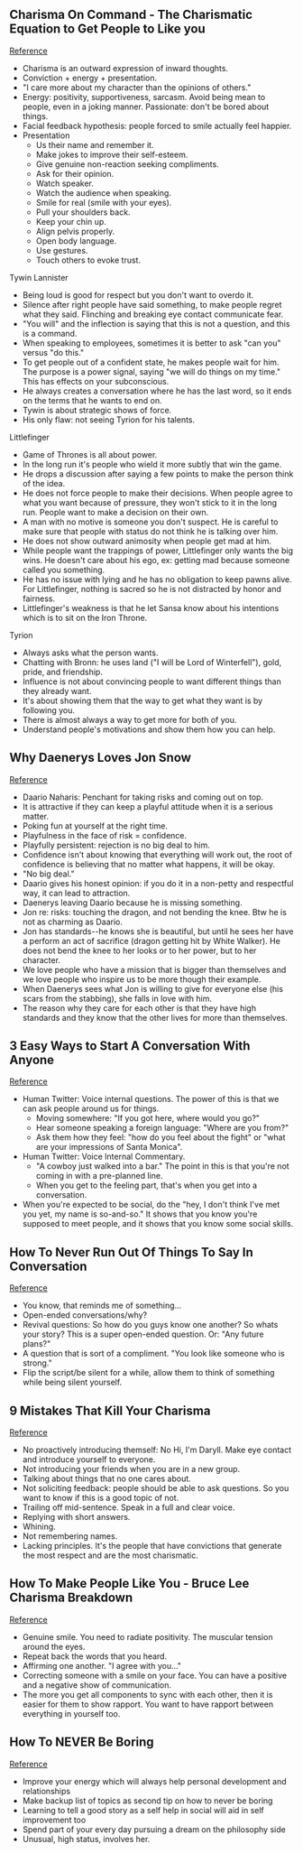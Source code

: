 ## Charisma On Command - The Charismatic Equation to Get People to Like you
[Reference](https://www.youtube.com/watch?v=Jt1YhYty4L0)

- Charisma is an outward expression of inward thoughts.
- Conviction + energy + presentation.
- "I care more about my character than the opinions of others."
- Energy: positivity, supportiveness, sarcasm. Avoid being mean to people, even in a joking manner. Passionate: don't be bored about things.
- Facial feedback hypothesis: people forced to smile actually feel happier.
- Presentation
  - Us their name and remember it.
  - Make jokes to improve their self-esteem.
  - Give genuine non-reaction seeking compliments.
  - Ask for their opinion.
  - Watch speaker.
  - Watch the audience when speaking.
  - Smile for real (smile with your eyes).
  - Pull your shoulders back.
  - Keep your chin up.
  - Align pelvis properly.
  - Open body language.
  - Use gestures.
  - Touch others to evoke trust.

Tywin Lannister

- Being loud is good for respect but you don't want to overdo it.
- Silence after right people have said something, to make people regret what they said. Flinching and breaking eye contact communicate fear.
- "You will" and the inflection is saying that this is not a question, and this is a command.
- When speaking to employees, sometimes it is better to ask "can you" versus "do this."
- To get people out of a confident state, he makes people wait for him. The purpose is a power signal, saying "we will do things on my time." This has effects on your subconscious.
- He always creates a conversation where he has the last word, so it ends on the terms that he wants to end on.
- Tywin is about strategic shows of force.
- His only flaw: not seeing Tyrion for his talents.

Littlefinger

- Game of Thrones is all about power.
- In the long run it's people who wield it more subtly that win the game.
- He drops a discussion after saying a few points to make the person think of the idea.
- He does not force people to make their decisions. When people agree to what you want because of pressure, they won't stick to it in the long run. People want to make a decision on their own.
- A man with no motive is someone you don't suspect. He is careful to make sure that people with status do not think he is talking over him.
- He does not show outward animosity when people get mad at him.
- While people want the trappings of power, Littlefinger only wants the big wins. He doesn't care about his ego, ex: getting mad because someone called you something.
- He has no issue with lying and he has no obligation to keep pawns alive. For Littlefinger, nothing is sacred so he is not distracted by honor and fairness.
- Littlefinger's weakness is that he let Sansa know about his intentions which is to sit on the Iron Throne.

Tyrion

- Always asks what the person wants.
- Chatting with Bronn: he uses land ("I will be Lord of Winterfell"), gold, pride, and friendship.
- Influence is not about convincing people to want different things than they already want.
- It's about showing them that the way to get what they want is by following you.
- There is almost always a way to get more for both of you.
- Understand people's motivations and show them how you can help.

## Why Daenerys Loves Jon Snow
[Reference](https://www.youtube.com/watch?v=NzdMrTRplLg)

- Daario Naharis: Penchant for taking risks and coming out on top.
- It is attractive if they can keep a playful attitude when it is a serious matter.
- Poking fun at yourself at the right time.
- Playfulness in the face of risk = confidence.
- Playfully persistent: rejection is no big deal to him.
- Confidence isn't about knowing that everything will work out, the root of confidence is believing that no matter what happens, it will be okay.
- "No big deal."
- Daario gives his honest opinion: if you do it in a non-petty and respectful way, it can lead to attraction.
- Daenerys leaving Daario because he is missing something.
- Jon re: risks: touching the dragon, and not bending the knee. Btw he is not as charming as Daario.
- Jon has standards--he knows she is beautiful, but until he sees her have a perform an act of sacrifice (dragon getting hit by White Walker). He does not bend the knee to her looks or to her power, but to her character.
- We love people who have a mission that is bigger than themselves and we love people who inspire us to be more though their example.
- When Daenerys sees what Jon is willing to give for everyone else (his scars from the stabbing), she falls in love with him.
- The reason why they care for each other is that they have high standards and they know that the other lives for more than themselves.

## 3 Easy Ways to Start A Conversation With Anyone
[Reference](https://www.youtube.com/watch?v=Cbyc7mscFlA)

- Human Twitter: Voice internal questions. The power of this is that we can ask people around us for things.
  - Moving somewhere: "If you got here, where would you go?"
  - Hear someone speaking a foreign language: "Where are you from?"
  - Ask them how they feel: "how do you feel about the fight" or "what are your impressions of Santa Monica".
- Human Twitter: Voice Internal Commentary.
  - "A cowboy just walked into a bar." The point in this is that you're not coming in with a pre-planned line.
  - When you get to the feeling part, that's when you get into a conversation.
- When you're expected to be social, do the "hey, I don't think I've met you yet, my name is so-and-so." It shows that you know you're supposed to meet people, and it shows that you know some social skills.

## How To Never Run Out Of Things To Say In Conversation
[Reference](https://www.youtube.com/watch?v=QXiAPiw7vfc)
- You know, that reminds me of something...
- Open-ended conversations/why?
- Revival questions: So how do you guys know one another? So whats your story? This is a super open-ended question. Or: "Any future plans?"
- A question that is sort of a compliment. "You look like someone who is strong."
- Flip the script/be silent for a while, allow them to think of something while being silent yourself.

## 9 Mistakes That Kill Your Charisma
[Reference](https://www.youtube.com/watch?v=R20DrhsdJaQ)

- No proactively introducing themself: No Hi, I'm Daryll. Make eye contact and introduce yourself to everyone.
- Not introducing your friends when you are in a new group.
- Talking about things that no one cares about.
- Not soliciting feedback: people should be able to ask questions. So you want to know if this is a good topic of not.
- Trailing off mid-sentence. Speak in a full and clear voice.
- Replying with short answers.
- Whining.
- Not remembering names.
- Lacking principles. It's the people that have convictions that generate the most respect and are the most charismatic.

## How To Make People Like You - Bruce Lee Charisma Breakdown
[Reference](https://www.youtube.com/watch?v=k7DlYzODWmo)

- Genuine smile. You need to radiate positivity. The muscular tension around the eyes.
- Repeat back the words that you heard.
- Affirming one another. "I agree with you..."
- Correcting someone with a smile on your face. You can have a positive and a negative show of communication.
- The more you get all components to sync with each other, then it is easier for them to show rapport. You want to have rapport between everything in yourself too.

## How To NEVER Be Boring
[Reference](https://www.youtube.com/watch?v=_JxZY3d7kw0)

- Improve your energy which will always help personal development and relationships
- Make backup list of topics as second tip on how to never be boring
- Learning to tell a good story as a self help in social will aid in self improvement too
- Spend part of your every day pursuing a dream on the philosophy side
- Unusual, high status, involves her.
